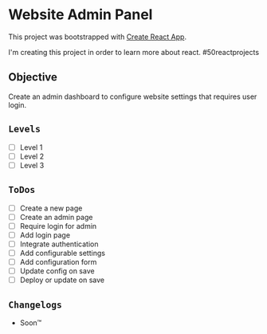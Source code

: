 # Website Admin Panel

This project was bootstrapped with [Create React App](https://github.com/facebook/create-react-app).

I'm creating this project in order to learn more about react. #50reactprojects

## Objective

Create an admin dashboard to configure website settings that requires user login.

## `Levels`

- [ ] Level 1
- [ ] Level 2
- [ ] Level 3

## `ToDos`

- [ ] Create a new page
- [ ] Create an admin page
- [ ] Require login for admin
- [ ] Add login page
- [ ] Integrate authentication
- [ ] Add configurable settings
- [ ] Add configuration form
- [ ] Update config on save
- [ ] Deploy or update on save

## `Changelogs`

- Soon™️
